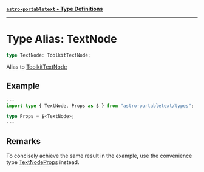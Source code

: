 [**`astro-portabletext` • Type Definitions**](../README.md)

***

# Type Alias: TextNode

```ts
type TextNode: ToolkitTextNode;
```

Alias to [ToolkitTextNode](https://portabletext.github.io/toolkit/interfaces/ToolkitTextNode.html)

## Example

```ts
---
import type { TextNode, Props as $ } from "astro-portabletext/types";

type Props = $<TextNode>;
---
```

## Remarks

To concisely achieve the same result in the example, use the convenience type [TextNodeProps](TextNodeProps.md) instead.

